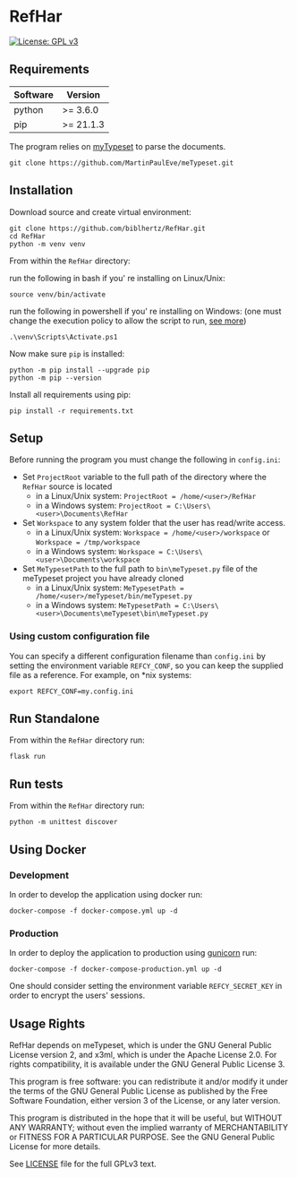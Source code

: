 # RefHar

[![License: GPL v3](https://img.shields.io/badge/License-GPLv3-blue.svg)](https://www.gnu.org/licenses/gpl-3.0)

## Requirements

| Software  | Version    | 
|-----------------|--------------------------------------|
| python  | \>= 3.6.0     | 
| pip  | \>= 21.1.3  |

The program relies on [myTypeset](https://github.com/MartinPaulEve/meTypeset) to parse the documents.

```
git clone https://github.com/MartinPaulEve/meTypeset.git
```

## Installation

Download source and create virtual environment:

```
git clone https://github.com/biblhertz/RefHar.git
cd RefHar
python -m venv venv
```

From within the `RefHar` directory:

run the following in bash if you' re installing on Linux/Unix:

```
source venv/bin/activate
```

run the following in powershell if you' re installing on Windows:
(one must change the execution policy to allow the script to run, [see more](https://superuser.com/questions/106360/how-to-enable-execution-of-powershell-scripts))
```
.\venv\Scripts\Activate.ps1 
```

Now make sure `pip` is installed:

```
python -m pip install --upgrade pip
python -m pip --version
```

Install all requirements using pip:

```
pip install -r requirements.txt
```

## Setup
Before running the program you must change the following in `config.ini`:
* Set `ProjectRoot` variable to the full path of the directory where the `RefHar` source is located
  * in a Linux/Unix system: `ProjectRoot = /home/<user>/RefHar`
  * in a Windows system: `ProjectRoot = C:\Users\<user>\Documents\RefHar`
* Set `Workspace` to any system folder that the user has read/write access.
  * in a Linux/Unix system: `Workspace = /home/<user>/workspace` or `Workspace = /tmp/workspace`
  * in a Windows system: `Workspace = C:\Users\<user>\Documents\workspace`
* Set `MeTypesetPath` to the full path to `bin\meTypeset.py` file of the meTypeset project you have already cloned 
  * in a Linux/Unix system: `MeTypesetPath = /home/<user>/meTypeset/bin/meTypeset.py`
  * in a Windows system: `MeTypesetPath = C:\Users\<user>\Documents\meTypeset\bin\meTypeset.py`

### Using custom configuration file
You can specify a different configuration filename than `config.ini` by setting the environment variable `REFCY_CONF`, so you can keep the supplied file as a reference.
For example, on *nix systems:

    export REFCY_CONF=my.config.ini

## Run Standalone

From within the `RefHar` directory run:

```
flask run
```

## Run tests

From within the `RefHar` directory run:

```
python -m unittest discover
```

## Using Docker
### Development

In order to develop the application using docker  run:
```
docker-compose -f docker-compose.yml up -d
```
### Production

In order to deploy the application to production using [gunicorn](https://gunicorn.org/) run:

```
docker-compose -f docker-compose-production.yml up -d
```

One should consider setting the environment variable `REFCY_SECRET_KEY` in order to encrypt the users' sessions.

## Usage Rights

RefHar depends on meTypeset, which is under the GNU General Public License version 2, and x3ml, which is under the Apache License 2.0. For rights compatibility, it is available under the GNU General Public License 3.

This program is free software: you can redistribute it and/or modify it under the terms of the GNU General Public License as published by the Free Software Foundation, either version 3 of the License, or any later version.

This program is distributed in the hope that it will be useful, but WITHOUT ANY WARRANTY; without even the implied warranty of MERCHANTABILITY or FITNESS FOR A PARTICULAR PURPOSE.  See the GNU General Public License for more details.

See [LICENSE](LICENSE) file for the full GPLv3 text.
